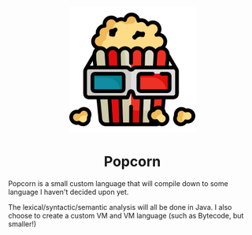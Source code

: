 <dl>
    <div align="center">
        <img src="images/popcorn.png" class="center">
        <h1>Popcorn</h1>
    </div>
</dl>

Popcorn is a small custom language that will compile down to some 
language I haven't decided upon yet.

The lexical/syntactic/semantic analysis will all be done in Java. I 
also choose to create a custom VM and VM language (such as Bytecode, but smaller!)